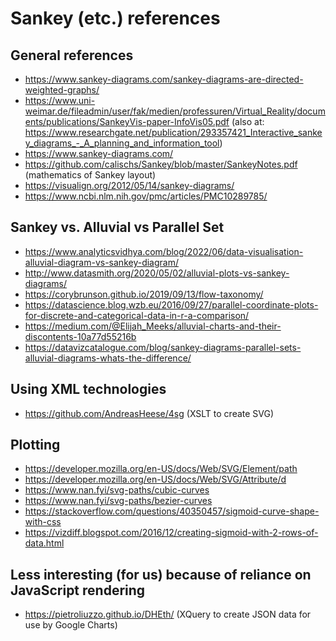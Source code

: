# Sankey (etc.) references

## General references 
* https://www.sankey-diagrams.com/sankey-diagrams-are-directed-weighted-graphs/
* https://www.uni-weimar.de/fileadmin/user/fak/medien/professuren/Virtual_Reality/documents/publications/SankeyVis-paper-InfoVis05.pdf (also at: https://www.researchgate.net/publication/293357421_Interactive_sankey_diagrams_-_A_planning_and_information_tool)
* https://www.sankey-diagrams.com/
* https://github.com/calischs/Sankey/blob/master/SankeyNotes.pdf (mathematics of Sankey layout)
* https://visualign.org/2012/05/14/sankey-diagrams/
* https://www.ncbi.nlm.nih.gov/pmc/articles/PMC10289785/

## Sankey vs. Alluvial vs Parallel Set

* https://www.analyticsvidhya.com/blog/2022/06/data-visualisation-alluvial-diagram-vs-sankey-diagram/
* http://www.datasmith.org/2020/05/02/alluvial-plots-vs-sankey-diagrams/
* https://corybrunson.github.io/2019/09/13/flow-taxonomy/
* https://datascience.blog.wzb.eu/2016/09/27/parallel-coordinate-plots-for-discrete-and-categorical-data-in-r-a-comparison/
* https://medium.com/@Elijah_Meeks/alluvial-charts-and-their-discontents-10a77d55216b
* https://datavizcatalogue.com/blog/sankey-diagrams-parallel-sets-alluvial-diagrams-whats-the-difference/

## Using XML technologies

* https://github.com/AndreasHeese/4sg (XSLT to create SVG)

## Plotting

* https://developer.mozilla.org/en-US/docs/Web/SVG/Element/path
* https://developer.mozilla.org/en-US/docs/Web/SVG/Attribute/d
* https://www.nan.fyi/svg-paths/cubic-curves
* https://www.nan.fyi/svg-paths/bezier-curves
* https://stackoverflow.com/questions/40350457/sigmoid-curve-shape-with-css
* https://vizdiff.blogspot.com/2016/12/creating-sigmoid-with-2-rows-of-data.html

## Less interesting (for us) because of reliance on JavaScript rendering

* https://pietroliuzzo.github.io/DHEth/ (XQuery to create JSON data for use by Google Charts)